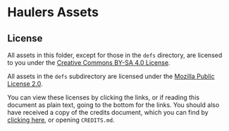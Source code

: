 # Haulers Assets

## License
All assets in this folder, except for those in the `defs` directory, are licensed to you under the [Creative Commons BY-SA 4.0 License].

All assets in the `defs` subdirectory are licensed under the [Mozilla Public License 2.0].

You can view these licenses by clicking the links, or if reading this document as plain text, going to the bottom for the links. You should also have received a copy of the credits document, which you can find by [clicking here][CREDITS.md], or opening `CREDITS.md`.

<!-- Credits document -->
[CREDITS.md]: ./CREDITS.md

<!-- Links to the licenses -->
[Mozilla Public License 2.0]: ./LICENSE-MPL
[Creative Commons BY-SA 4.0 License]: ./LICENSE-CC